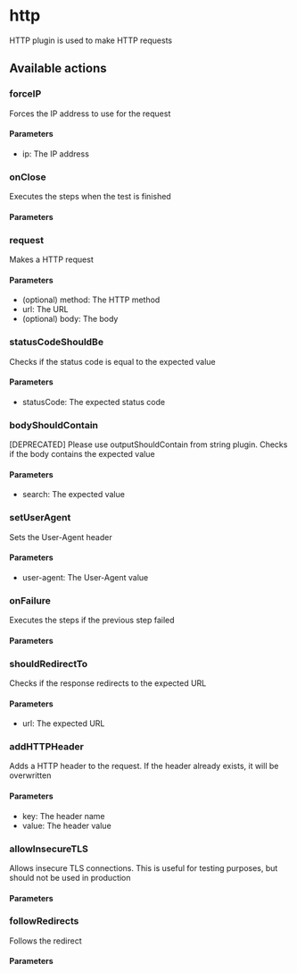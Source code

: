 # http
HTTP plugin is used to make HTTP requests
## Available actions
### forceIP
Forces the IP address to use for the request
#### Parameters
- ip: The IP address
### onClose
Executes the steps when the test is finished
#### Parameters
### request
Makes a HTTP request
#### Parameters
-  (optional) method: The HTTP method
- url: The URL
-  (optional) body: The body
### statusCodeShouldBe
Checks if the status code is equal to the expected value
#### Parameters
- statusCode: The expected status code
### bodyShouldContain
[DEPRECATED] Please use outputShouldContain from string plugin. Checks if the body contains the expected value
#### Parameters
- search: The expected value
### setUserAgent
Sets the User-Agent header
#### Parameters
- user-agent: The User-Agent value
### onFailure
Executes the steps if the previous step failed
#### Parameters
### shouldRedirectTo
Checks if the response redirects to the expected URL
#### Parameters
- url: The expected URL
### addHTTPHeader
Adds a HTTP header to the request. If the header already exists, it will be overwritten
#### Parameters
- key: The header name
- value: The header value
### allowInsecureTLS
Allows insecure TLS connections. This is useful for testing purposes, but should not be used in production
#### Parameters
### followRedirects
Follows the redirect
#### Parameters
